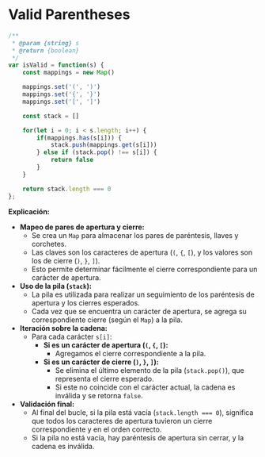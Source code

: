 # Valid Parentheses

``` JAVASCRIPT
/**
 * @param {string} s
 * @return {boolean}
 */
var isValid = function(s) {
    const mappings = new Map()

    mappings.set('(', ')')
    mappings.set('{', '}')
    mappings.set('[', ']')

    const stack = []

    for(let i = 0; i < s.length; i++) {
        if(mappings.has(s[i])) {
            stack.push(mappings.get(s[i]))
        } else if (stack.pop() !== s[i]) {
            return false
        }
    }

    return stack.length === 0
};
```

**Explicación:**

- **Mapeo de pares de apertura y cierre:**
    - Se crea un `Map` para almacenar los pares de paréntesis, llaves y corchetes.
    - Las claves son los caracteres de apertura (`(`, `{`, `[`), y los valores son los de cierre (`)`, `}`, `]`).
    - Esto permite determinar fácilmente el cierre correspondiente para un carácter de apertura.
- **Uso de la pila (`stack`):**
    - La pila es utilizada para realizar un seguimiento de los paréntesis de apertura y los cierres esperados.
    - Cada vez que se encuentra un carácter de apertura, se agrega su correspondiente cierre (según el `Map`) a la pila.
- **Iteración sobre la cadena:**
    - Para cada carácter `s[i]`:
        - **Si es un carácter de apertura (`(`, `{`, `[`):**
            - Agregamos el cierre correspondiente a la pila.
        - **Si es un carácter de cierre (`)`, `}`, `]`):**
            - Se elimina el último elemento de la pila (`stack.pop()`), que representa el cierre esperado.
            - Si este no coincide con el carácter actual, la cadena es inválida y se retorna `false`.
- **Validación final:**
    - Al final del bucle, si la pila está vacía (`stack.length === 0`), significa que todos los caracteres de apertura tuvieron un cierre correspondiente y en el orden correcto.
    - Si la pila no está vacía, hay paréntesis de apertura sin cerrar, y la cadena es inválida.
